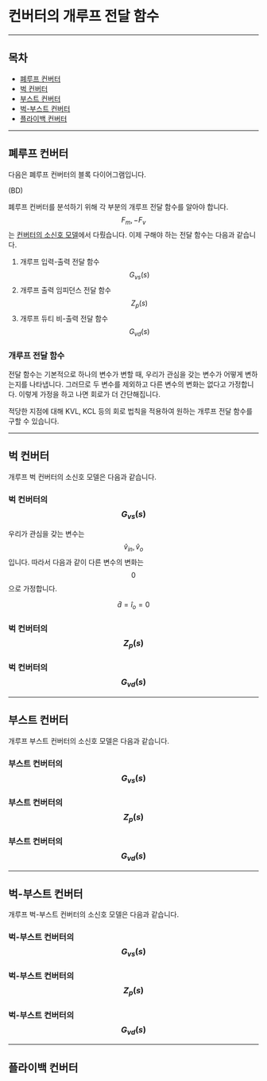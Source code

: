 컨버터의 개루프 전달 함수
=

---

## 목차

- [폐루프 컨버터]()
- [벅 컨버터](#벅-컨버터)
- [부스트 컨버터](#부스트-컨버터)
- [벅-부스트 컨버터](#벅-부스트-컨버터)
- [플라이백 컨버터](#플라이백-컨버터)

---

## 폐루프 컨버터

다음은 폐루프 컨버터의 블록 다이어그램입니다.

(BD)

폐루프 컨버터를 분석하기 위해 각 부분의 개루프 전달 함수를 알아야 합니다.
$$F_m,-F_v$$는 [컨버터의 소신호 모델](./ConverterSmallSignalModel.md)에서 다뤘습니다.
이제 구해야 하는 전달 함수는 다음과 같습니다.
1. 개루프 입력-출력 전달 함수 $$G_{vs}(s)$$
2. 개루프 출력 임피던스 전달 함수 $$Z_p(s)$$
3. 개루프 듀티 비-출력 전달 함수 $$G_{vd}(s)$$

### 개루프 전달 함수

전달 함수는 기본적으로 하나의 변수가 변할 때, 우리가 관심을 갖는 변수가 어떻게 변하는지를 나타냅니다.
그러므로 두 변수를 제외하고 다른 변수의 변화는 없다고 가정합니다.
이렇게 가정을 하고 나면 회로가 더 간단해집니다.


적당한 지점에 대해 KVL, KCL 등의 회로 법칙을 적용하여 원하는 개루프 전달 함수를 구할 수 있습니다.

---

## 벅 컨버터

개루프 벅 컨버터의 소신호 모델은 다음과 같습니다.

### 벅 컨버터의 $$G_{vs}(s)$$

우리가 관심을 갖는 변수는 $$\hat{v}_{in},\hat{v}_o$$입니다.
따라서 다음과 같이 다른 변수의 변화는 $$0$$으로 가정합니다.

$$
\hat{d}=\hat{i}_o=0
$$

### 벅 컨버터의 $$Z_p(s)$$

### 벅 컨버터의 $$G_{vd}(s)$$

---

## 부스트 컨버터

개루프 부스트 컨버터의 소신호 모델은 다음과 같습니다.

### 부스트 컨버터의 $$G_{vs}(s)$$

### 부스트 컨버터의 $$Z_p(s)$$

### 부스트 컨버터의 $$G_{vd}(s)$$

---

## 벅-부스트 컨버터

개루프 벅-부스트 컨버터의 소신호 모델은 다음과 같습니다.

### 벅-부스트 컨버터의 $$G_{vs}(s)$$

### 벅-부스트 컨버터의 $$Z_p(s)$$

### 벅-부스트 컨버터의 $$G_{vd}(s)$$

---

## 플라이백 컨버터
